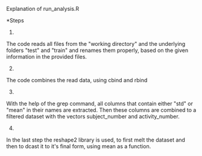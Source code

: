 Explanation of run_analysis.R

*Steps

1. 
The code reads all files from the "working directory" and the underlying folders
"test" and "train" and renames them properly, based on the given information in the provided files.

2.
The code combines the read data, using cbind and rbind

3.
With the help of the grep command, all columns that contain either "std" or "mean" 
in their names are extracted. Then these columns are combined to a filtered dataset
with the vectors subject_number and activity_number.

4.
In the last step the reshape2 library is used, to first melt the dataset
and then to dcast it to it's final form, using mean as a function.